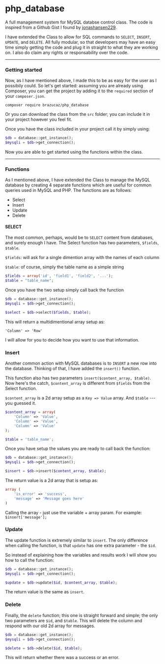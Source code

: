 # php_database
A full management system for MySQL databse control class. The code is inspired from a Github Gist I found by [jonashansen229](https://gist.github.com/jonashansen229/4534794).

I have extended the Class to allow for SQL commands to `SELECT`, `INSERT`, `UPDATE`, and `DELETE`. All fully modular, so that developers may have an easy time simply getting the code and plug it in straight to what they are working on. I also do claim any rights or responsability over the code.

---

### Getting started

Now, as I have mentioned above, I made this to be as easy for the user as I possibily could. So let's get started: assuming you are already using Composer, you can get the project by adding it to the `required` section of your `composer.json`.

```
composer require brazucaz/php_database
```

Or you can download the class from the `src` folder; you can include it in your project however you feel fit.

Once you have the class included in your project call it by simply using:

```php
$db = database::get_instance();
$mysqli = $db->get_connection();
```

Now you are able to get started using the functions within the class.

---

### Functions

As I mentioned above, I have extended the Class to manage the MySQL database by creating 4 separate functions which are useful for common queries used in MySQL and PHP. The functions are as follows:

* Select
* Insert
* Update
* Delete

#### SELECT

The most common, perhaps, would be to `SELECT` content from databases, and surely enough I have. The Select function has two parameters, `$fields`, `$table`.


`$fields`: will ask for a single dimention array with the names of each column

`$table`: of course, simply the table name as a simple string

```php
$fields = array('id', 'field1', 'field2', '...');
$table = "table_name";
```
Once you have the two setup simply call back the function

```php
$db = database::get_instance();
$mysqli = $db->get_connection();

$select = $db->select($fields, $table);
```

This will return a multidimentional array setup as:

```
'Column' => 'Row'
```

I will allow for you to decide how you want to use that information.

### Insert

Another common action with MySQL databases is to `INSERT` a new row into the database. Thinking of that, I have added the `insert()` function.

This function also has two parameters `insert($content_array, $table)`. Now here's the catch, `$content_array` is different from `$fields` from the Select function.

`$content_array` is a 2d array setup as a `Key => Value` array. And `$table` --- you guessed it.

```php
$content_array = array(
    'Column' => 'Value',
    'Column' => 'Value',
    'Column' => 'Value'
);

$table = 'table_name';
```

Once you have setup the values you are ready to call back the function:

```php
$db = database::get_instance();
$mysqli = $db->get_connection();

$insert = $db->insert($content_array, $table);
```

The return value is a 2d array that is setup as:

```php
array (
    'is_error' => 'success',
    'message' => 'Message goes here'
)
```

Calling the array - just use the variable + array param. For example: `$insert['message'];`

### Update

The update function is extremely similar to `insert`. The only difference when calling the function, is that `update` has one extra parameter - the `$id`.

So instead of explaining how the variables and results work I will show you how to call the function:

```php
$db = database::get_instance();
$mysqli = $db->get_connection();

$update = $db->update($id, $content_array, $table);
```

The return value is the same as `insert`.

### Delete

Finally, the `delete` function; this one is straight forward and simple; the only two parameters are `$id`, and `$table`. This will delete the column and respond with our old 2d array for messages.

```php
$db = database::get_instance();
$mysqli = $db->get_connection();

$delete = $db->delete($id, $table);
```

This will return whether there was a success or an error.
